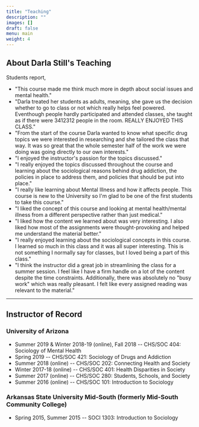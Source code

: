 ```yaml
---
title: "Teaching"
description: ""
images: []
draft: false
menu: main
weight: 4
---
```

<h2>About Darla Still's Teaching</h2>
Students report, 
    <ul><li>"This course made me think much more in depth about social issues and mental health."</li>
       <li>"Darla treated her students as adults, meaning, she gave us the decision whether to go to class or not which really helps feel powered. Eventhough people hardly participated and attended classes, she taught as if there were 3412312 people in the room. REALLY ENJOYED THIS CLASS."</li>	
       <li>"From the start of the course Darla wanted to know what specific drug topics we were interested in researching and she tailored the class that way. It was so great that the whole semester half of the work we were doing was going directly to our own interests."</li>
       <li>"I enjoyed the instructor's passion for the topics discussed."</li>
       <li>"I really enjoyed the topics discussed throughout the course and learning about the sociological reasons behind drug addiction, the policies in place to address them, and policies that should be put into place."</li>
       <li>"I really like learning about Mental Illness and how it affects people. This course is new to the University so I'm glad to be one of the first students to take this course."</li>
        <li>"I liked the concept of this course and looking at mental health/mental illness from a different perspective rather than just medical."</li>
        <li>"I liked how the content we learned about was very interesting. I also liked how most of the assignments were thought-provoking and helped me understand the material better."</li>
        <li>"I really enjoyed learning about the sociological concepts in this course. I learned so much in this class and it was all super interesting. This is not something I normally say for classes, but I loved being a part of this class."</li>
        <li>"I think the instructor did a great job in streamlining the class for a summer session. I feel like I have a firm handle on a lot of the content despite the time constraints. Additionally, there was absolutely no "busy work" which was really pleasant. I felt like every assigned reading was relevant to the material."</li></ul>

<hr>
        
<h2>Instructor of Record</h2>

<h3>University of Arizona</h3>
<ul>
    <li>Summer 2019 & Winter 2018-19 (online), Fall 2018 -- CHS/SOC 404: Sociology of Mental
        Health</li>
    <li>Spring 2019 -- CHS/SOC 421: Sociology of Drugs and Addiction</li>
    <li>Summer 2018 (online) -- CHS/SOC 202: Connecting Health and Society</li>
    <li>Winter 2017-18 (online) -- CHS/SOC 401: Health Disparities in Society</li>
    <li>Summer 2017 (online) -- CHS/SOC 280: Students, Schools, and Society</li>
    <li>Summer 2016 (online) -- CHS/SOC 101: Introduction to Sociology</li></ul>

<h3>Arkansas State University Mid-South (formerly Mid-South Community College)</h3>
<ul>
    <li>Spring 2015, Summer 2015 -- SOCI 1303: Introduction to Sociology</li></ul>

